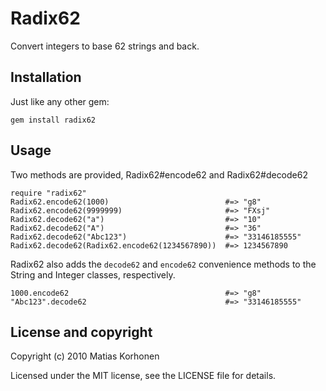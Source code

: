 Radix62
=======

Convert integers to base 62 strings and back.

## Installation

Just like any other gem:

    gem install radix62

## Usage

Two methods are provided, Radix62#encode62 and Radix62#decode62

    require "radix62"
    Radix62.encode62(1000)                          #=> "g8"
    Radix62.encode62(9999999)                       #=> "FXsj"
    Radix62.decode62("a")                           #=> "10"
    Radix62.decode62("A")                           #=> "36"
    Radix62.decode62("Abc123")                      #=> "33146185555"
    Radix62.decode62(Radix62.encode62(1234567890))  #=> 1234567890

Radix62 also adds the `decode62` and `encode62` convenience methods to the String and Integer classes, respectively.

    1000.encode62                                   #=> "g8"
    "Abc123".decode62                               #=> "33146185555"

## License and copyright

Copyright (c) 2010 Matias Korhonen

Licensed under the MIT license, see the LICENSE file for details.
